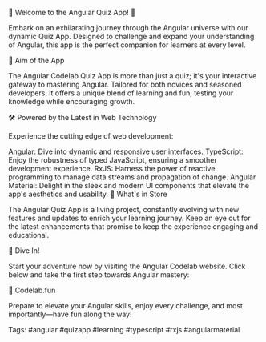🚀 Welcome to the Angular Quiz App! 🧠

Embark on an exhilarating journey through the Angular universe with our dynamic Quiz App. Designed to challenge and expand your understanding of Angular, this app is the perfect companion for learners at every level.

🎯 Aim of the App

The Angular Codelab Quiz App is more than just a quiz; it's your interactive gateway to mastering Angular. Tailored for both novices and seasoned developers, it offers a unique blend of learning and fun, testing your knowledge while encouraging growth.

🛠️ Powered by the Latest in Web Technology

Experience the cutting edge of web development:

Angular: Dive into dynamic and responsive user interfaces.
TypeScript: Enjoy the robustness of typed JavaScript, ensuring a smoother development experience.
RxJS: Harness the power of reactive programming to manage data streams and propagation of change.
Angular Material: Delight in the sleek and modern UI components that elevate the app's aesthetics and usability.
🌟 What's in Store

The Angular Quiz App is a living project, constantly evolving with new features and updates to enrich your learning journey. Keep an eye out for the latest enhancements that promise to keep the experience engaging and educational.

🎉 Dive In!

Start your adventure now by visiting the Angular Codelab website. Click below and take the first step towards Angular mastery:

🔗 Codelab.fun

Prepare to elevate your Angular skills, enjoy every challenge, and most importantly—have fun along the way!

Tags: #angular #quizapp #learning #typescript #rxjs #angularmaterial
